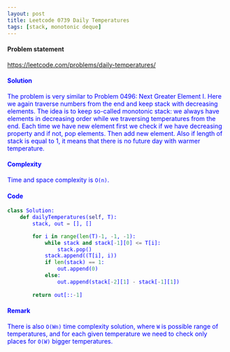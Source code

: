```yaml
---
layout: post
title: Leetcode 0739 Daily Temperatures
tags: [stack, monotonic deque]
---
```


#### Problem statement

<a href="https://leetcode.com/problems/daily-temperatures/"> <font color = blue>https://leetcode.com/problems/daily-temperatures/

#### Solution
The problem is very similar to Problem 0496: Next Greater Element I. Here we again traverse numbers from the end and keep stack with decreasing elements. The idea is to keep so-called monotonic stack: we always have elements in decreasing order while we traversing temperatures from the end. Each time we have new element first we check if we have decreasing property and if not, pop elements. Then add new element. Also if length of stack is equal to 1, it means that there is no future day with warmer temperature.

#### Complexity
Time and space complexity is `O(n)`.

#### Code
```python
class Solution:
    def dailyTemperatures(self, T):
        stack, out = [], []

        for i in range(len(T)-1, -1, -1):
            while stack and stack[-1][0] <= T[i]:
                stack.pop()
            stack.append((T[i], i))
            if len(stack) == 1:
                out.append(0)
            else:
                out.append(stack[-2][1] - stack[-1][1])
            
        return out[::-1]
```

#### Remark
There is also `O(Wn)` time complexity solution, where `W` is possible range of temperatures, and for each given temperature we need to check only places for `O(W)` bigger temperatures.

